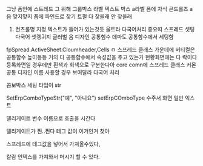 그냥 폼안에 스트레드 그 위해 그룹박스 라벨 텍스트 박스 a라벨  폼에 자식 콘드롤즈 a
음 맞지맞지 폼에 파인드로 찾기 트펄 다 찾을래 안 찾을래 
1. 컨츠롤명 지정 텍스트가 들어가 있는것듯 울트라 다국어처리 중요띠
스프레드 셋팅
다국어
셋렝귀지 글러벌 음 디자인 공통험수
데마도 공통함수에서 세팅함

fpSpread.ActiveSheet.Cloumheader,Cells
ㅁ
스프레드 클래스 가운데에 버티컬은 공통함수 높이등등 거의 다 공통함수에서 속성값을 주고 있는거
현황화면에는 다 락이다 등록화면일 경우에만 횐색과 회색으로 구분한다아 core comn에 스프레드 클래스 커몬
공통 디자인 이름 사용할 경우 보여달라 다국어 처리

콤보박스 세팅 타입이 str




SetErpComboTypeStr("예", "아니요")
setErpCOmboType
수주서 화면 일반 익스트

델리게이트 변수 이름으로 호출을 시간다

델리게이트가 쩐..쩐다
테그 값이 이거인거 찾아

스프레드에 테그값을 넣어서 가져올수있다,

칼람 인덱스를 가져와서 머시기 할 수 있다.